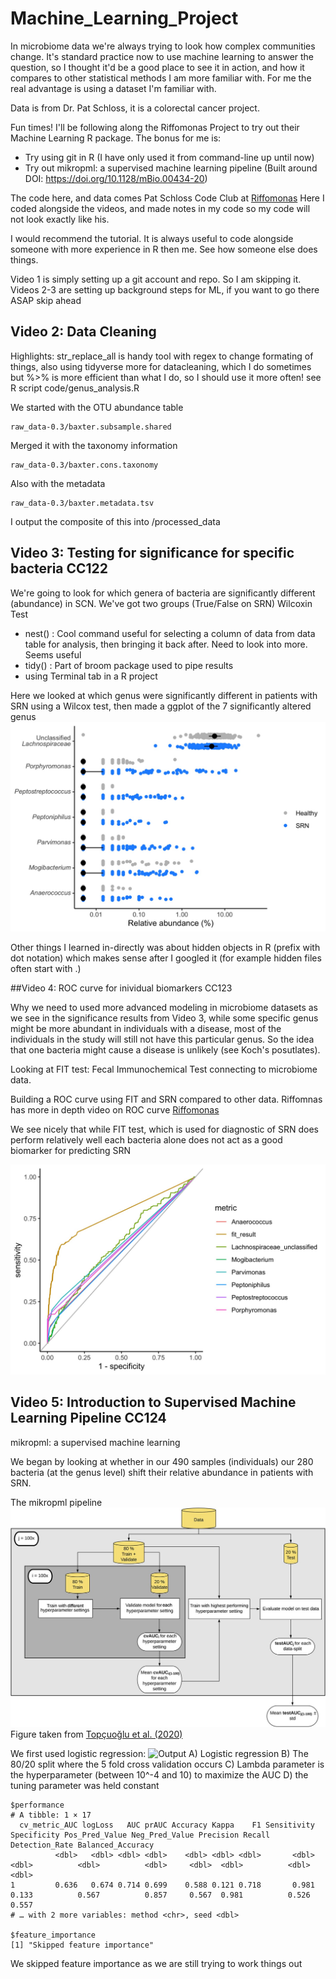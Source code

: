 # Machine_Learning_Project

In microbiome data we're always trying to look how complex communities change. It's standard practice now to use machine learning to answer the question, so I thought it'd be a good place to see it in action, and how it compares to other statistical methods I am more familiar with. For me the real advantage is using a dataset I'm familiar with.

Data is from Dr. Pat Schloss, it is a colorectal cancer project.

Fun times! I'll be following along the Riffomonas Project to try out their Machine Learning R package. The bonus for me is:
*  Try using git in R (I have only used it from command-line up until now)
*  Try out mikropml: a supervised machine learning pipeline (Built around DOI: https://doi.org/10.1128/mBio.00434-20)

The code here, and data comes Pat Schloss Code Club at [Riffomonas](https://riffomonas.org/)
Here I coded alongside the videos, and made notes in my code so my code will not look exactly like his.

I would recommend the tutorial. It is always useful to code alongside someone with more experience in R then me. See how someone else does things. 

Video 1 is simply setting up a git account and repo. So I am skipping it.
Videos 2-3 are setting up background steps for ML, if you want to go there ASAP skip ahead

## Video 2: Data Cleaning 

Highlights: str_replace_all is handy tool with regex to change formating of things, also using tidyverse more for datacleaning, which I do sometimes but %>% is more efficient than what I do, so I should use it more often!
see R script code/genus_analysis.R

We started with the OTU abundance table

```
raw_data-0.3/baxter.subsample.shared
```
Merged it with the taxonomy information

```
raw_data-0.3/baxter.cons.taxonomy
```
Also with the metadata
```
raw_data-0.3/baxter.metadata.tsv
```
I output the composite of this into /processed_data 

## Video 3: Testing for significance for specific bacteria CC122

We're going to look for which genera of bacteria are significantly different (abundance) in SCN. We've got two groups (True/False on SRN) Wilcoxin Test

  * nest() : Cool command useful for selecting a column of data from data table for analysis, then bringing it back after. Need to look into more. Seems useful
  * tidy() : Part of broom package used to pipe results 
  * using Terminal tab in a R project
  
Here we looked at which genus were significantly different in patients with SRN using a Wilcox test, then made a ggplot of the 7 significantly altered genus
![Significant_genus](figures/significant_genera.jpeg)

Other things I learned in-directly was about hidden objects in R (prefix with dot notation) which makes sense after I googled it (for example hidden files often start with .)

##Video 4: ROC curve for inividual biomarkers CC123

Why we need to used more advanced modeling in microbiome datasets as we see in the significance results from Video 3, while some specific genus might be more abundant in individuals with a disease, most of the individuals in the study will still not have this particular genus. So the idea that one bacteria might cause a disease is unlikely (see Koch's posutlates).

Looking at FIT test: Fecal Immunochemical Test connecting to microbiome data.

Building a ROC curve using FIT and SRN compared to other data.
Riffomnas has more in depth video on ROC curve [Riffomonas](https://www.youtube.com/watch?v=XSRO4VKD-pc)

We see nicely that while FIT test, which is used for diagnostic of SRN does perform relatively well each bacteria alone does not act as a good biomarker for predicting SRN

![Biomarkers_for_SRN](figures/roc_figure.jpeg)

## Video 5: Introduction to Supervised Machine Learning Pipeline CC124
mikropml: a supervised machine learning

We began by looking at whether in our 490 samples (individuals) our 280 bacteria (at the genus level) shift their relative abundance in patients with SRN.

The mikropml pipeline
![Biomarkers_for_SRN](figures/mikropml_fig1.jpeg)
Figure taken from [Topçuoğlu et al. (2020)](https://doi.org/10.1128/mBio.00434-20)

We first used logistic regression: 
![Output](figures/first_mikroml_output_summary.jpeg)
A) Logistic regression B) The 80/20 split where the 5 fold cross validation occurs C) Lambda parameter is the hyperparameter (between 10^-4 and 10) to maximize the AUC D) the tuning parameter was held constant

```{r}
$performance
# A tibble: 1 × 17
  cv_metric_AUC logLoss   AUC prAUC Accuracy Kappa    F1 Sensitivity Specificity Pos_Pred_Value Neg_Pred_Value Precision Recall Detection_Rate Balanced_Accuracy
          <dbl>   <dbl> <dbl> <dbl>    <dbl> <dbl> <dbl>       <dbl>       <dbl>          <dbl>          <dbl>     <dbl>  <dbl>          <dbl>             <dbl>
1         0.636   0.674 0.714 0.699    0.588 0.121 0.718       0.981       0.133          0.567          0.857     0.567  0.981          0.526             0.557
# … with 2 more variables: method <chr>, seed <dbl>

$feature_importance
[1] "Skipped feature importance"
```
We skipped feature importance as we are still trying to work things out